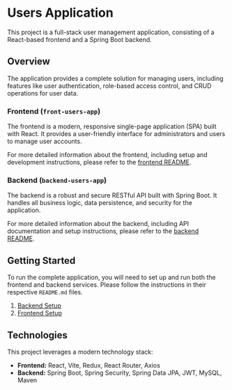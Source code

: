 # Users Application

This project is a full-stack user management application, consisting of a React-based frontend and a Spring Boot backend.

## Overview

The application provides a complete solution for managing users, including features like user authentication, role-based access control, and CRUD operations for user data.

### Frontend (`front-users-app`)

The frontend is a modern, responsive single-page application (SPA) built with React. It provides a user-friendly interface for administrators and users to manage user accounts.

For more detailed information about the frontend, including setup and development instructions, please refer to the [frontend README](./front-users-app/README.md).

### Backend (`backend-users-app`)

The backend is a robust and secure RESTful API built with Spring Boot. It handles all business logic, data persistence, and security for the application.

For more detailed information about the backend, including API documentation and setup instructions, please refer to the [backend README](./backend-users-app/README.md).

## Getting Started

To run the complete application, you will need to set up and run both the frontend and backend services. Please follow the instructions in their respective `README.md` files.

1.  [Backend Setup](./backend-users-app/README.md)
2.  [Frontend Setup](./front-users-app/README.md)

## Technologies

This project leverages a modern technology stack:

*   **Frontend:** React, Vite, Redux, React Router, Axios
*   **Backend:** Spring Boot, Spring Security, Spring Data JPA, JWT, MySQL, Maven
